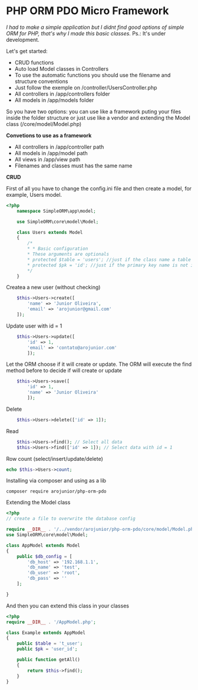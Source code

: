# PHP ORM PDO Micro Framework

*I had to make a simple application but I didnt find good options of simple ORM for PHP, that's why I made this basic classes.* Ps.: It's under development.

Let's get started:

  - CRUD functions
  - Auto load Model classes in Controllers
  - To use the automatic functions you should use the filename and structure conventions
  - Just follow the exemple on /controller/UsersController.php
  - All controllers in /app/controllers folder
  - All models in /app/models folder

So you have two options: you can use like a framework puting your files inside the folder structure or just use like a vendor and extending the Model class (/core/model/Model.php)

**Convetions to use as a framework**

  - All controllers in /app/controller path
  - All models in /app/model path
  - All views in /app/view path
  - Filenames and classes must has the same name

**CRUD**

First of all you have to change the config.ini file and then create a model, for example, Users model.

```php
<?php
	namespace SimpleORM\app\model;

	use SimpleORM\core\model\Model;

	class Users extends Model
	{
    	/*
        * * Basic configuration
        * These arguments are optionals
        * protected $table = 'users'; //just if the class name a table name are different
        * protected $pk = 'id'; //just if the primary key name is not id
        */	    	    
	}

```
Createa a new user (without checking)
```php
    $this->Users->create([
    	'name' => 'Junior Oliveira',
        'email' => 'arojunior@gmail.com'
    ]);
```
Update user with id = 1
```php
	$this->Users->update([
		'id' => 1,
		'email' => 'contato@arojunior.com'
		]);
```
Let the ORM choose if it will create or update. The ORM will execute the find method before to decide if will create or update
```php
	$this->Users->save([
		'id' => 1,
		'name' => 'Junior Oliveira'
		]);
```
Delete
```php
	$this->Users->delete(['id' => 1]);
```
Read
```php
	$this->Users->find(); // Select all data
	$this->Users->find(['id' => 1]); // Select data with id = 1    
```
Row count (select/insert/update/delete)
```php
echo $this->Users->count;
```

Installing via composer and using as a lib

```shell
composer require arojunior/php-orm-pdo
```

Extending the Model class


```php
<?php
// create a file to overwrite the database config

require __DIR__ . '/../vendor/arojunior/php-orm-pdo/core/model/Model.php';
use SimpleORM\core\model\Model;

class AppModel extends Model
{
    public $db_config = [
        'db_host' => '192.168.1.1',
        'db_name' => 'test',
        'db_user' => 'root',
        'db_pass' => ''
    ];

}

```
And then you can extend this class in your classes

```php
<?php
require __DIR__ . '/AppModel.php';

class Example extends AppModel
{
    public $table = 't_user';
    public $pk = 'user_id';

    public function getAll()
    {
        return $this->find();
    }
}
```
